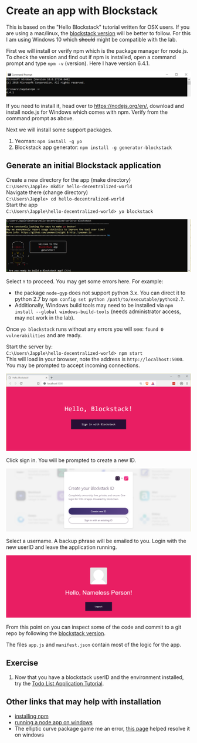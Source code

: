 # Create an app with Blockstack
This is based on the "Hello Blockstack" tutorial written for OSX users. If you are using a mac/linux, the [blockstack version](https://docs.blockstack.org/browser/hello-blockstack.html) will be better to follow. For this I am using Windows 10 which ~~should~~ might be compatible with the lab.

First we will install or verify npm which is the package manager for node.js. To check the version and find out if npm is installed, open a command prompt and type `npm -v` (version). Here I have version 6.4.1.

![windows commmand prompt](/images/blockstack/npm-v.PNG)

If you need to install it, head over to https://nodejs.org/en/, download and install node.js for Windows which comes with npm. Verify from the command prompt as above.

Next we will install some support packages.
1. Yeoman: `npm install -g yo`
2. Blockstack app generator: `npm install -g generator-blockstack`

## Generate an initial Blockstack application
Create a new directory for the app (make directory)\
`C:\Users\Japple> mkdir hello-decentralized-world`\
Navigate there (change directory)\
`C:\Users\Japple> cd hello-decentralized-world`\
Start the app\
`C:\Users\Japple\hello-decentralized-world> yo blockstack`

![blockstack generator](/images/blockstack/yoblockstack.PNG)

Select `Y` to proceed. You may get some errors here. For example:
- the package `node-gyp` does not support python 3.x. You can direct it to python 2.7 by `npm config set python /path/to/executable/python2.7`. 
- Additionally, Windows build tools may need to be installed via `npm install --global windows-build-tools` (needs administrator access, may not work in the lab).

Once `yo blockstack` runs without any errors you will see: `found 0 vulnerabilities` and are ready.

Start the server by:\
`C:\Users\Japple\hello-decentralized-world> npm start`\
This will load in your browser, note the address is `http://localhost:5000`. You may be prompted to accept incoming connections.

![hello blockstack!](/images/blockstack/helloBlockstack.PNG)

Click sign in. You will be prompted to create a new ID. 

![createID](/images/blockstack/newID.PNG)

Select a username. A backup phrase will be emailed to you. Login with the new userID and leave the application running.

![nameless Person](/images/blockstack/nameless.PNG)

From this point on you can inspect some of the code and commit to a git repo by following the [blockstack version](https://docs.blockstack.org/browser/hello-blockstack.html#understand-the-generated-application-code).

The files `app.js` and `manifest.json` contain most of the logic for the app.

## Exercise
1. Now that you have a blockstack userID and the environment installed, try the [Todo List Application Tutorial](https://docs.blockstack.org/browser/todo-list.html).

## Other links that may help with installation
- [installing npm](https://www.npmjs.com/get-npm)
- [running a node app on windows](http://blog.gvm-it.eu/post/20404719601/getting-started-with-nodejs-on-windows)
- The elliptic curve package game me an error, [this page](https://github.com/cryptocoinjs/secp256k1-node#installation) helped resolve it on windows
